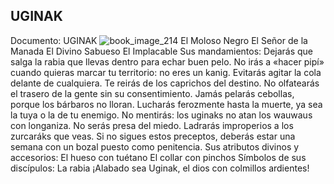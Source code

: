 ## UGINAK
Documento: UGINAK
![book_image_214](https://media.discordapp.net/attachments/1105643336989159555/1105647993216057354/214.jpg)
El Moloso Negro
El Señor de la Manada
El Divino Sabueso
El Implacable
Sus mandamientos:
Dejarás que salga la rabia que llevas dentro para echar buen pelo.
No irás a «hacer pipí» cuando quieras marcar tu territorio: no eres un kanig.
Evitarás agitar la cola delante de cualquiera.
Te reirás de los caprichos del destino.
No olfatearás el trasero de la gente sin su consentimiento.
Jamás pelarás cebollas, porque los bárbaros no lloran.
Lucharás ferozmente hasta la muerte, ya sea la tuya o la de tu enemigo.
No mentirás: los uginaks no atan los wauwaus con longaniza.
No serás presa del miedo.
Ladrarás improperios a los zurcaráks que veas.
Si no sigues estos preceptos, deberás estar una semana con un bozal puesto como penitencia.
Sus atributos divinos y accesorios:
El hueso con tuétano
El collar con pinchos
Símbolos de sus discípulos:
La rabia
¡Alabado sea Uginak, el dios con colmillos ardientes!
